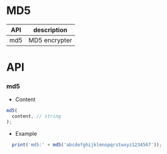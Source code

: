 # MD5


| API | description |
| --- | --- |
| md5 | MD5 encrypter |

# API 


### md5
* Content

``` js
md5(
  content, // string
);
```

* Example

``` js
  print('md5:' + md5('abcdefghijklmnopqrstwxyz1234567'));
```